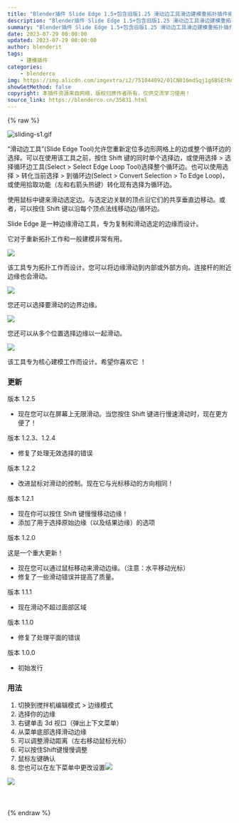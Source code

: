```yaml
---
title: "Blender插件 Slide Edge 1.5+包含旧版1.25 滑动边工具滑边建模重拓扑插件拓补插件工具"
description: "Blender插件 Slide Edge 1.5+包含旧版1.25 滑动边工具滑边建模重拓扑插件拓补插件工具"
summary: "Blender插件 Slide Edge 1.5+包含旧版1.25 滑动边工具滑边建模重拓扑插件拓补插件工具"
date: 2023-07-29 00:00:00
updated: 2023-07-29 00:00:00
author: blenderit
tags: 
    - 建模插件
categories:
    - blenderco
img: https://img.alicdn.com/imgextra/i2/751044092/O1CN016mdSqj1g6BSEtRo9S_!!751044092.gif
showGetMethod: false
copyright: 本插件资源来自网络，版权归原作者所有，仅供交流学习使用！
source_link: https://blenderco.cn/35831.html
---
```


{% raw %}
<p><img class="aligncenter" src="https://img.alicdn.com/imgextra/i2/751044092/O1CN016mdSqj1g6BSEtRo9S_!!751044092.gif" alt="sliding-s1.gif"></p><p><span id="GUID-D62AA219-7A0C-4810-A5DF-0613E3DD216B" class="MenuCascade">“滑动边工具”(Slide Edge Tool)</span>允许您重新定位多边形网格上的边或整个循环边的选择。可以在使用该工具之前，按住 Shift 键的同时单个选择边，或使用<span class="char_link">选择 &gt; 选择循环边工具(Select &gt; Select Edge Loop Tool)</span>选择整个循环边。也可以使用<span class="char_link">选择 &gt; 转化当前选择 &gt; 到循环边(Select &gt; Convert Selection &gt; To Edge Loop)</span>，或使用拾取功能（左和右箭头热键）转化现有选择为循环边。</p><p>使用鼠标中键来滑动选定边。与选定边关联的顶点沿它们的共享垂直边移动。或者，可以按住 Shift 键以沿每个顶点法线移动边/循环边。</p><p>Slide Edge 是一种边缘滑动工具，专为复制和滑动选定的边缘而设计。</p><p>它对于重新拓扑工作和一般建模非常有用。</p><p><img src="https://markets-rails.s3.amazonaws.com/cache/6c7ff219bbac28e9ce5828f26f0f48c5.gif"></p><p>该工具专为拓扑工作而设计。您可以将边缘滑动到内部或外部方向。连接杆的附近边缘也会滑动。</p><p><img src="https://markets-rails.s3.amazonaws.com/cache/4158c7f5ffb6604607d5065296b52089.gif"></p><p>您还可以选择要滑动的边界边缘。</p><p><img src="https://markets-rails.s3.amazonaws.com/cache/1c1e144af4b265b76b1509fc9edfbae4.gif"></p><p>您还可以从多个位置选择边缘以一起滑动。</p><p><img src="https://markets-rails.s3.amazonaws.com/cache/dfa0e55a1e518720402610d3c12a69cd.gif"></p><p>该工具专为核心建模工作而设计。希望你喜欢它 ！</p><h3>更新</h3><p>版本 1.2.5</p><ul>
<li>现在您可以在屏幕上无限滑动。当您按住 Shift 键进行慢速滑动时，现在更方便了！</li>
</ul><p>版本 1.2.3、1.2.4</p><ul>
<li>修复了处理无效选择的错误</li>
</ul><p>版本 1.2.2</p><ul>
<li>改进鼠标对滑动的控制。现在它与光标移动的方向相同！</li>
</ul><p>版本 1.2.1</p><ul>
<li>现在你可以按住 Shift 键慢慢移动边缘！</li>
<li>添加了用于选择原始边缘（以及结果边缘）的选项</li>
</ul><p>版本 1.2.0</p><p>这是一个重大更新！</p><ul>
<li>现在您可以通过鼠标移动来滑动边缘。（注意：水平移动光标）</li>
<li>修复了一些滑动错误并提高了质量。</li>
</ul><p>版本 1.1.1</p><ul>
<li>现在滑动不超过面部区域</li>
</ul><p>版本 1.1.0</p><ul>
<li>修复了处理平面的错误</li>
</ul><p>版本 1.0.0</p><ul>
<li>初始发行</li>
</ul><h3>用法</h3><ol>
<li>切换到搅拌机编辑模式 &gt; 边缘模式</li>
<li>选择你的边缘</li>
<li>右键单击 3d 视口（弹出上下文菜单）</li>
<li>从菜单底部选择滑动边缘</li>
<li>可以调整滑动距离（左右移动鼠标光标）</li>
<li>可以按住Shift键慢慢调整</li>
<li>鼠标左键确认</li>
<li>您也可以在左下菜单中更改设置<img src="https://markets-rails.s3.amazonaws.com/cache/36df586c196a66b2c702518cf09bd1e0.jpg"></li>
</ol><p><img src="https://markets-rails.s3.amazonaws.com/cache/98ffc4f229571b4ab590d780c143480d.jpg"></p><h3></h3><p> </p>
<div style="display: none">blenderco</div>
{% endraw %}